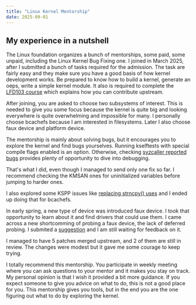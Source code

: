 ```yaml
---
title: "Linux Kernel Mentorship"
date: 2025-09-01
---
```


## My experience in a nutshell

The Linux foundation organizes a bunch of mentorships, some paid, some unpaid, including the Linux Kernel Bug Fixing one. I joined in March 2025, after I submitted a bunch of tasks required for the admission.
The task are fairly easy and they make sure you have a good basis of how kernel development works. Be prepared to know how to build a kernel, generate an oeps, write a simple kernel module. It also is required to complete the [LFD103 course](https://training.linuxfoundation.org/training/a-beginners-guide-to-linux-kernel-development-lfc103/) which explains how you can contribute upstream.

After joining, you are asked to choose two subsystems of interest. This is needed to give you some focus because the kernel is quite big and looking everywhere is quite overwhelming and impossible for many.
I personally choose bcachefs because I am interested in filesystems. Later I also choose faux device and platform device.

The mentorship is mainly about solving bugs, but it encourages you to explore the kernel and find bugs yourselves. Running kselftests with special compile flags enabled is an option. Otherwise, checking [syzcaller reported bugs](https://syzkaller.appspot.com/upstream) provides plenty of opportunity to dive into debugging.

That's what I did, even though I managed to send only one fix so far.
I recommend checking the KMSAN ones for uninitialized variables before jumping to harder ones.

I also explored some KSPP issues like [replacing strncpy() uses](https://github.com/KSPP/linux/issues/90) and I ended up doing that for bcachefs. 

In early spring, a new type of device was introduced faux device. I took that opportunity to learn about it and find drivers that could use them. I came across a new shortcomming of probing a faux device, the lack of deferred probing. I submited a [suggestion](https://lore.kernel.org/linux-kernel-mentees/20250506125133.108786-1-nicolescu.roxana@protonmail.com/) and I am still waiting for feedback on it. 

I managed to have 5 patches merged upstream, and 2 of them are still in review. The changes were modest but it gave me some courage to keep trying.

I totally recommend this mentorship. You participate in weekly meeting where you can ask questions to your mentor and it makes you stay on track. My personal opinion is that I wish it provided a bit more guidance. If you expect someone to give you advice on what to do, this is not a good place for you. This mentorship gives you tools, but in the end you are the one figuring out what to do by exploring the kernel.
   
